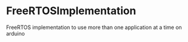 # FreeRTOSImplementation
FreeRTOS implementation to use more than one application at a time on arduino
